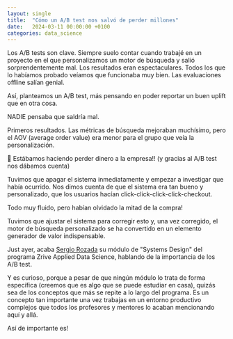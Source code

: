 ```yaml
---
layout: single
title:  "Cómo un A/B test nos salvó de perder millones"
date:   2024-03-11 00:00:00 +0100
categories: data_science
---
```

Los A/B tests son clave. Siempre suelo contar cuando trabajé en un proyecto en el que personalizamos un motor de búsqueda y salió sorprendentemente mal.
Los resultados eran espectaculares. Todos los que lo habíamos probado veíamos que funcionaba muy bien. Las evaluaciones offline salían genial. 

Así, planteamos un A/B test, más pensando en poder reportar un buen uplift que en otra cosa. 

NADIE pensaba que saldría mal.

Primeros resultados. Las métricas de búsqueda mejoraban muchísimo, pero el AOV (average order value) era menor para el grupo que veía la personalización. 

🔴 Estábamos haciendo perder dinero a la empresa!! (y gracias al A/B test nos dábamos cuenta)

Tuvimos que apagar el sistema inmediatamente y empezar a investigar que había ocurrido. Nos dimos cuenta de que el sistema era tan bueno y personalizado, que los usuarios hacían click-click-click-click-checkout. 

Todo muy fluido, pero habían olvidado la mitad de la compra!

Tuvimos que ajustar el sistema para corregir esto y, una vez corregido, el motor de búsqueda personalizado se ha convertido en un elemento generador de valor indispensable.

Just ayer, acaba [Sergio Rozada](https://www.linkedin.com/in/sergio-rozada-doval/) su módulo de "Systems Design" del programa Zrive Applied Data Science, hablando de la importancia de los A/B test. 

Y es curioso, porque a pesar de que ningún módulo lo trata de forma específica (creemos que es algo que se puede estudiar en casa), quizás sea de los conceptos que más se repite a lo largo del programa. Es un concepto tan importante una vez trabajas en un entorno productivo complejos que todos los profesores y mentores lo acaban mencionando aquí y allá. 

Así de importante es!